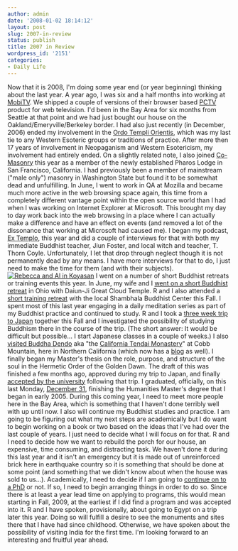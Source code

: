 ```yaml
---
author: admin
date: '2008-01-02 18:14:12'
layout: post
slug: 2007-in-review
status: publish
title: 2007 in Review
wordpress_id: '2151'
categories:
- Daily Life
---
```


Now that it is 2008, I'm doing some year end (or year beginning)
thinking about the last year. A year ago, I was six and a half months
into working at [MobiTV](http://www.mobitv.com). We shipped a couple of
versions of their browser based [PCTV](http://att.mobitv.com/) product
for web television. I'd been in the Bay Area for six months from Seattle
at that point and we had just bought our house on the
Oakland/Emeryville/Berkeley border. I had also just recently (in
December, 2006) ended my involvement in the [Ordo Templi
Orientis](http://oto-usa.org/), which was my last tie to any Western
Esoteric groups or traditions of practice. After more then 17 years of
involvement in Neopaganism and Western Esotericism, my involvement had
entirely ended. On a slightly related note, I also joined
[Co-Masonry](http://www.co-masonry.org/Site/English/) this year as a
member of the newly established Pharos Lodge in San Francisco,
California. I had previously been a member of mainstream ("male only")
masonry in Washington State but found it to be somewhat dead and
unfulfilling. In June, I went to work in QA at Mozilla and became much
more active in the web browsing space again, this time from a completely
different vantage point within the open source world than I had when I
was working on Internet Explorer at Microsoft. This brought my day to
day work back into the web browsing in a place where I can actually make
a difference and have an effect on events (and removed a lot of the
dissonance that working at Microsoft had caused me). I began my podcast,
[Ex Templo](http://www.extemplo.org/), this year and did a couple of
interviews for that with both my immediate Buddhist teacher, Jiun
Foster, and local witch and teacher, T. Thorn Coyle. Unfortunately, I
let that drop through neglect though it is not permanently dead by any
means. I have more interviews for that to do, I just need to make the
time for them (and with their subjects).
[![Rebecca and Al in
Koyasan](http://farm3.static.flickr.com/2226/1623647213_12d99d93a9.jpg)](http://www.flickr.com/photos/albill/1623647213/ "Rebecca and Al in Koyasan")
I went on a number of short Buddhist retreats or training events this
year. In June, my wife and I [went on a short Buddhist
retreat](http://www.arcanology.com/2007/06/25/back-from-retreat/) in
Ohio with Daiun-Ji Great Cloud Temple. R and I also attended a [short
training
retreat](http://www.arcanology.com/2007/11/09/mini-retreat-weekend/)
with the local Shambhala Buddhist Center this Fall. I spent most of this
last year engaging in a daily meditation series as part of my Buddhist
practice and continued to study. R and I took a [three week trip to
Japan](http://www.flickr.com/photos/albill/collections/72157602133089652/)
together this Fall and I investigated the possibility of studying
Buddhism there in the course of the trip. (The short answer: It would be
difficult but possible... I start Japanese classes in a couple of
weeks.) I also [visited Buddha
Dendo](http://www.arcanology.com/2007/11/17/a-visit-to-buddha-dendo/)
aka "the [California Tendai
Monastery](http://www.geocities.com/vkleary9/index2.htm)" at Cobb
Mountain, here in Northern California (which now has a
[blog](http://vkleary.blogspot.com/) as well). I finally began my
Master's thesis on the role, purpose, and structure of the soul in the
Hermetic Order of the Golden Dawn. The draft of this was finished a few
months ago, approved during my trip to Japan, and finally [accepted by
the
university](http://www.arcanology.com/2007/10/23/final-thesis-turned-in/)
following that trip. I graduated, officially, on this last Monday,
[December
31](http://www.arcanology.com/2007/12/07/december-31-graduation-for-me/),
finishing the Humanities Master's degree that I began in early 2005.
During this coming year, I need to meet more people here in the Bay
Area, which is something that I haven't done terribly well with up until
now. I also will continue my Buddhist studies and practice. I am going
to be figuring out what my next steps are academically but I do want to
begin working on a book or two based on the ideas that I've had over the
last couple of years. I just need to decide what I will focus on for
that. R and I need to decide how we want to rebuild the porch for our
house, an expensive, time consuming, and distracting task. We haven't
done it during this last year and it isn't an emergency but it is made
out of unreinforced brick here in earthquake country so it is something
that should be done at some point (and something that we didn't know
about when the house was sold to us...). Academically, I need to decide
if I am going to [continue on to a
PhD](http://www.arcanology.com/2007/10/31/lunch-with-the-dean/) or not.
If so, I need to begin arranging things in order to do so. Since there
is at least a year lead time on applying to programs, this would mean
starting in Fall, 2009, at the earliest if I did find a program and was
accepted into it. R and I have spoken, provisionally, about going to
Egypt on a trip later this year. Doing so will fulfill a desire to see
the monuments and sites there that I have had since childhood.
Otherwise, we have spoken about the possibility of visiting India for
the first time. I'm looking forward to an interesting and fruitful year
ahead.
